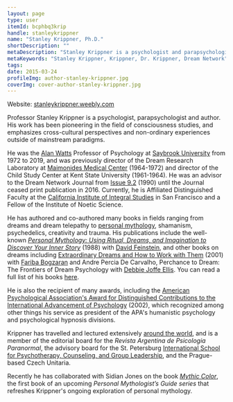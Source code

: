```yaml
---
layout: page
type: user
itemId: bcphbq3krip
handle: stanleykrippner
name: "Stanley Krippner, Ph.D."
shortDescription: ""
metaDescription: "Stanley Krippner is a psychologist and parapsychologist, and author of the well-known book 'Personal Mythology'. This page gathers all his articles for the Dream Network Journal."
metaKeywords: "Stanley Krippner, Krippner, Dr. Krippner, Dream Network"
tags:
date: 2015-03-24
profileImg: author-stanley-krippner.jpg
coverImg: cover-author-stanley-krippner.jpg
---
```


Website: [stanleykrippner.weebly.com](https://stanleykrippner.weebly.com)

Professor Stanley Krippner is a psychologist, parapsychologist and author. His work has been pioneering in the field of consciousness studies, and emphasizes cross-cultural perspectives and non-ordinary experiences outside of mainstream paradigms.

He was the [Alan Watts](https://en.wikipedia.org/wiki/Alan_Watts) Professor of Psychology at [Saybrook University](https://www.saybrook.edu/) from 1972 to 2019, and was previously director of the Dream Research Laboratory at [Maimonides Medical Center](https://en.wikipedia.org/wiki/Maimonides_Medical_Center) (1964-1972) and director of the Child Study Center at Kent State University (1961-1964). He was an advisor to the Dream Network Journal from [Issue 9.2](../bcphbolab5r/9.2) (1990) until the Journal ceased print publication in 2016. Currently, he is Affiliated Distinguished Faculty at the [California Institute of Integral Studies](https://www.ciis.edu/) in San Francisco and a Fellow of the Institute of Noetic Science.

He has authored and co-authored many books in fields ranging from dreams and dream telepathy to [personal mythology](https://en.wikipedia.org/wiki/Personal_mythology), shamanism, psychedelics, creativity and trauma. His publications include the well-known [_Personal Mythology: Using Ritual, Dreams, and Imagination to Discover Your Inner Story_](https://www.goodreads.com/book/show/8030410-personal-mythology) (1988) with [David Feinstein](../@davidfeinstein), and other books on dreams including [Extraordinary Dreams and How to Work with Them](https://www.goodreads.com/book/show/118480.Extraordinary_Dreams_and_How_to_Work_with_Them) (2001) with [Fariba Bogzaran](../@faribabogzaran) and Andre Percia De Carvalho, Perchance to Dream: The Frontiers of Dream Psychology with [Debbie Joffe Ellis](../@debbiejoffeellis). You can read a full list of his books [here](https://stanleykrippner.weebly.com/--books.html).

He is also the recipient of many awards, including the [American Psychological Association's Award for Distinguished Contributions to the International Advancement of Psychology](https://en.wikipedia.org/wiki/APA_Award_for_Distinguished_Contributions_to_the_International_Advancement_of_Psychology) (2002), which recognized among other things his service as president of the APA's humanistic psychology and psychological hypnosis divisions.

Krippner has travelled and lectured extensively [around the world](https://stanleykrippner.weebly.com/--photos.html), and is a member of the editorial board for the _Revista Argentina de Psicologia Paranormal_, the advisory board for the St. Petersburg [International School for Psychotherapy, Counseling, and Group Leadership](https://inharmony.ru/harmony-institute/international-school-for-psychotherapy-counseling-and-group-leadership/), and the Prague-based Czech Unitaria.

Recently he has collaborated with Sidian Jones on the book [_Mythic Color_](https://mymythos.org/), the first book of an upcoming _Personal Mythologist’s Guide series_ that refreshes Krippner's ongoing exploration of personal mythology.
